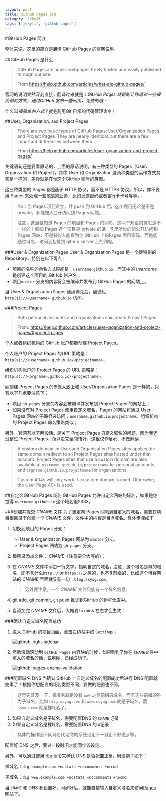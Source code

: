 ```yaml
---
layout: post
title: GitHub Pages 简介
category: Jekyll
tags: ['jekyll', 'github-pages']
---
```


#GitHub Pages 简介

整体来说，这里的简介是翻译 [GitHub Pages](https://help.github.com/categories/github-pages-basics/ "github-pages") 的官网说明。

##GitHub Pages 是什么
>GitHub Pages are public webpages freely hosted and easily published through our site.
>
>From <https://help.github.com/articles/what-are-github-pages/>

官网的说明果然深刻直接，翻译过来就是：*GitHub Pages 就是能让你通过一些很简单的方式，通过GitHub 发布一些网页，免费的哦！*

什么叫*很简单的方式*？就是利用Git 日常的代码管理命令！

##User, Organization, and Project Pages
>There are two basic types of GitHub Pages: User/Organization Pages and Project Pages. They are nearly identical, but there are a few important differences between them.
>
>From <https://help.github.com/articles/user-organization-and-project-pages/>

关键语句还是要看原话的，上面的原话说明，有三种类型的 Pages（User、Organization 和 Project），其中 User 和 Organization 这两种类型的运作方式其实是一样的，差异就是在你这个GitHub 账号的类型。

这三种类型的 Pages 都是基于 HTTP 协议，而不是 HTTPS 协议。所以，你不要用 Pages 来处理一些敏感的业务，比如发送密码或者银行卡卡号等等。

>PS：当 Pages 项目建立，并 push 到 GitHub 后，这个项目无论是不是 private，都能被人公开访问到 Pages 网站。
>
>注意，这里要知道 Pages 的项目和 Pages 的网站，这两个短语的意思是不一样的！假如 Pages 这个项目是 private 的话，这里所说的能公开访问到 Pages 网站，不是指别人能看到你 GitHub 上的Pages 项目源码，而是能通过域名，访问到挂载到 github server 上的网站。 

###User & Organization Pages
User & Organization Pages 是一个很特别的 Repository，特别在以下两点：

* 项目的名称的命名方式只能是：`username.github.io`，而其中的 *username* 是创建这个项目的 GitHub 账户名；
* 项目`master` 分支的内容将会被编译并发布到 GitHub Pages 的网站上。

当 User & Organization Pages 被编译完后，能通过 `http(s)://<username>.github.io` 访问。

###Project Pages
> Both personal accounts and organizations can create Project Pages.
>
> From: <https://help.github.com/articles/user-organization-and-project-pages/#project-pages>

个人或者组织机构的 GitHub 账户都能创建 Project Pages。

个人账户的 Project Pages 的URL 策略是：`http(s)://<username>.github.io/<projectname>`，

组织机构账户的 Project Pages 的 URL 策略是：`http(s)://<orgname>.github.io/<projectname>`。

而创建 Project Pages 的步骤大致上和 User/Organization Pages 是一样的，只有以下几点要注意下：

* 项目 `gh-pages` 分支的内容会被编译并发布到 Project Pages 的网站上； 
* 如果没有对 Project Pages 使用自定义域名，Pages 的网站将通过 User Pages 网站的子路径来访问：`username.github.io/projectname`。组织机构的 Project Pages 命名策略类似；

另外，官网有以下两段话，是关于 Project Pages 自定义域名的问题，因为我还没整过 Project Pages，所以没完全领悟好，这里仅作展示，不做解读：

> A custom domain on User and Organization Pages sites applies the same domain redirect to all Project Pages sites hosted under that account. Project Pages sites that use a custom domain are also available at `username.github.io/projectname` for personal accounts, and `orgname.github.io/projectname` for organizations.
> 
> Custom 404s will only work if a custom domain is used. Otherwise, the User Page 404 is used.

##自定义GitHub Pages 域名
GitHub Pages 允许自定义网站的域名，如果是你觉得 `username.github.io` 这个域名很2333。

###创建并提交 *CNAME* 文件
为了重定向 Pages 网站到自定义的域名，需要在项目根目录下创建一个 *CNAME* 文件，文件中的内容是目标域名。具体步骤如下：

1. 切换到项目的 Pages 分支：
	* User & Organization Pages 网站为 `master` 分支。
	* Project Pages 网站为 `gh-pages` 分支。

2. 根目录添加文件： *CNAME*（注意要全大写的）；
3. 在 *CNAME* 文件中添加一行文字，指明自定的域名，注意，这个域名是裸的域名，即不含什么`http://` or `https://`之类的，也不含前缀的，比如这个博客网站的 *CNAME* 里面就只有一句：`blog.ssyog.com`。
	>另外要注意，一个 *CNAME* 文件只能有一个域名信息。

4. git add, git commit, git push 推送到GitHub 的远程仓库中。
5. 当添加完 *CNAME* 文件后，大概要15 mins 左右才会生效！

###确认自定义域名配置成功
1. 进入 GitHub 的项目页面，点击右边栏中的 `Settings`；

	![github-right-sidebar]({{site.url}}/image/github-pages-intro/github-right-sidebar.png "github-right-sidebar")

2. 然后滚动滚动到 `GitHub Pages` 内容块的时候，如果看到了你在 `CNAME`文件中填入的域名的话，说明你，已经成功了。

	![github-pages-cname-validation]({{site.url}}/image/github-pages-intro/github-pages-cname-validation.png "github-pages-cname-validation")

###配置域名 DNS
当确认 GitHub 上自定义域名的配置成功后进行 DNS 配置就完事了！根据你想配置的域名类型不同，要做的配置也不同。

> 这里先普及一下，裸域名就是没有 `www` 之类前缀的域名，而有这些前缀的称为子域名，比如 `blog.ssyog.com` 和 `www.ssyog.com` 就是子域名，而 `ssyog.com` 就是裸域名了。

1. 如果自定义域名是子域名，需要配置DNS 的 `CNAME` 记录
2. 如果自定义域名是裸域名，需要配置DNS 的 `A`记录

> 具体的操作因不同域名代理商的系统设定不一致而不好说步骤。

配置好 DNS 之后，要过一段时间才能同步该设定。

另外，可以通过使用 `dig` 命令来确认 DNS 是否配置正确，用法例子如下：

裸域名：`dig example.com +nostats +nocomments +nocmd`

子域名：`dig www.example.com +nostats +nocomments +nocmd`

当 `CNAME` 和 DNS 都设置好，同步好后，就能直接输入自定义域名来访问[Pages 网站](http://blog.ssyog.com/ "{{site.title}} | {{site.subTitle}}")了。
